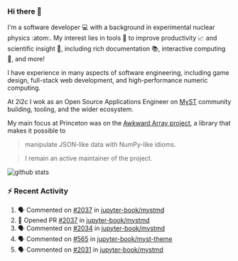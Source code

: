 ### Hi there 👋 

I'm a software developer 💻 with a background in experimental nuclear physics :atom:. My interest lies in tools :wrench: to improve productivity :chart_with_upwards_trend: and scientific insight :telescope:, including rich documentation 📚, interactive computing 🧮, and more! 

I have experience in many aspects of software engineering, including game design, full-stack web development, and high-performance numeric computing. 

At 2i2c I wok as an Open Source Applications Engineer on [MyST](https://github.com/jupyter-book/mystmd) community building, tooling, and the wider ecosystem. 

My main focus at Princeton was on the [Awkward Array project](awkward-array.org/), a library that makes it possible to 
> manipulate JSON-like data with NumPy-like idioms.

> I remain an active maintainer of the project. 

![github stats](https://github-readme-stats.vercel.app/api?username=agoose77&show_icons=true&hide_rank=true&hide_title=true&bg_color=30,e76445,904e95&text_color=efe3ec&icon_color=efe3ec)
<!--
**agoose77/agoose77** is a ✨ _special_ ✨ repository because its `README.md` (this file) appears on your GitHub profile.

Here are some ideas to get you started:

- 🔭 I’m currently working on ...
- 🌱 I’m currently learning ...
- 👯 I’m looking to collaborate on ...
- 🤔 I’m looking for help with ...
- 💬 Ask me about ...
- 📫 How to reach me: ...
- 😄 Pronouns: ...
- ⚡ Fun fact: ...
-->

### :zap: Recent Activity

<!--START_SECTION:activity-->
1. 🗣 Commented on [#2037](https://github.com/jupyter-book/mystmd/pull/2037#issuecomment-2893625237) in [jupyter-book/mystmd](https://github.com/jupyter-book/mystmd)
2. 💪 Opened PR [#2037](https://github.com/jupyter-book/mystmd/pull/2037) in [jupyter-book/mystmd](https://github.com/jupyter-book/mystmd)
3. 🗣 Commented on [#2034](https://github.com/jupyter-book/mystmd/pull/2034#issuecomment-2891893999) in [jupyter-book/mystmd](https://github.com/jupyter-book/mystmd)
4. 🗣 Commented on [#565](https://github.com/jupyter-book/myst-theme/pull/565#issuecomment-2891777622) in [jupyter-book/myst-theme](https://github.com/jupyter-book/myst-theme)
5. 🗣 Commented on [#2031](https://github.com/jupyter-book/mystmd/issues/2031#issuecomment-2891753141) in [jupyter-book/mystmd](https://github.com/jupyter-book/mystmd)
<!--END_SECTION:activity-->
